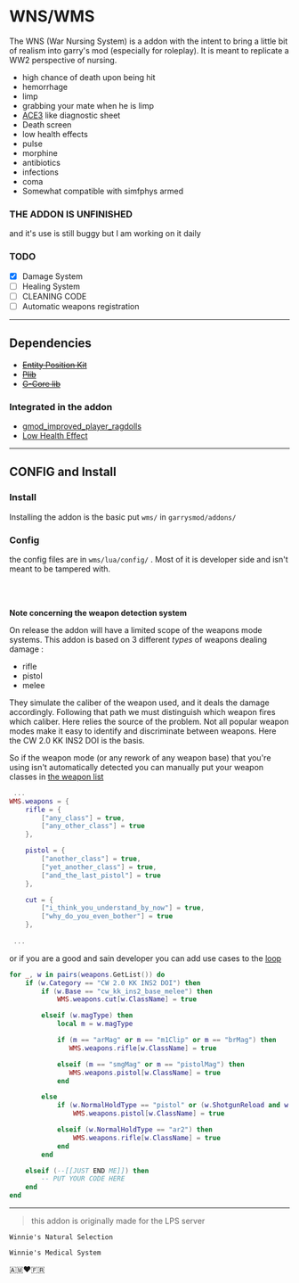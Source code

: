 # WNS/WMS

The WNS (War Nursing System) is a addon with the intent to bring a little bit of realism into garry's mod (especially for roleplay). It is meant to replicate a WW2 perspective of nursing.

- high chance of death upon being hit
- hemorrhage
- limp
- grabbing your mate when he is limp
- [ACE3](https://github.com/acemod/ACE3) like diagnostic sheet
- Death screen
- low health effects
- pulse
- morphine
- antibiotics
- infections
- coma
- Somewhat compatible with simfphys armed
### **THE ADDON IS UNFINISHED**

and it's use is still buggy but I am working on it daily 


### TODO
- [x] Damage System
- [ ] Healing System
- [ ] CLEANING CODE
- [ ] Automatic weapons registration
---

## Dependencies

- [~~Entity Position Kit~~](https://github.com/Pika-Software/plib_entity_position_kit)
- [~~Plib~~](https://github.com/Pika-Software/gmod_plib)
- [~~G-Core lib~~](https://github.com/SlownLS-Gmod/gcore-lib)

### Integrated in the addon
- [gmod_improved_player_ragdolls](https://github.com/Pika-Software/gmod_improved_player_ragdolls)
- [Low Health Effect](https://steamcommunity.com/sharedfiles/filedetails/?id=652896605)

---
## CONFIG and Install

### Install

Installing the addon is the basic put `wms/` in `garrysmod/addons/`

### Config

the config files are in `wms/lua/config/` . Most of it is developer side and isn't meant to be tampered with.

<br>
<br>

**Note concerning the weapon detection system**

On release the addon will have a limited scope of the weapons mode systems.
This addon is based on 3 different *types* of weapons dealing damage : 
* rifle
* pistol
* melee

They simulate the caliber of the weapon used, and it deals the damage accordingly.
Following that path we must distinguish which weapon fires which caliber. Here relies the source of the problem. Not all popular weapon modes make it easy to identify and discriminate between weapons. Here the CW 2.0 KK INS2 DOI is the basis.

So if the weapon mode (or any rework of any weapon base) that you're using isn't automatically detected you can manually put your weapon classes in [the weapon list](./lua/config/weapons.lua#L14-L50)

```lua
 ...
WMS.weapons = {
    rifle = {
        ["any_class"] = true,
        ["any_other_class"] = true
    },

    pistol = {
        ["another_class"] = true,
        ["yet_another_class"] = true,
        ["and_the_last_pistol"] = true
    },

    cut = {
        ["i_think_you_understand_by_now"] = true,
        ["why_do_you_even_bother"] = true
    },
 
 ...
```

or if you are a good and sain developer you can add use cases to the [loop](./lua/config/weapons.lua#L62-L86)

```lua
for _, w in pairs(weapons.GetList()) do
    if (w.Category == "CW 2.0 KK INS2 DOI") then
        if (w.Base == "cw_kk_ins2_base_melee") then
            WMS.weapons.cut[w.ClassName] = true

        elseif (w.magType) then
            local m = w.magType

            if (m == "arMag" or m == "m1Clip" or m == "brMag") then
               WMS.weapons.rifle[w.ClassName] = true

            elseif (m == "smgMag" or m == "pistolMag") then
               WMS.weapons.pistol[w.ClassName] = true
            end

        else
            if (w.NormalHoldType == "pistol" or (w.ShotgunReload and w.Shots > 1)) then
                WMS.weapons.pistol[w.ClassName] = true

            elseif (w.NormalHoldType == "ar2") then
                WMS.weapons.rifle[w.ClassName] = true
            end
        end

    elseif (--[[JUST END ME]]) then
        -- PUT YOUR CODE HERE
    end
end
```


---
> this addon is originally made for the LPS server

`Winnie's Natural Selection`

`Winnie's Medical System`

🇦🇲❤️🇫🇷